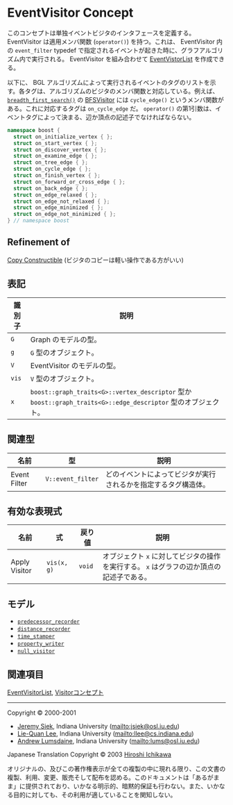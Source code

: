 # EventVisitor Concept
このコンセプトは単独イベントビジタのインタフェースを定義する。 EventVisitor は適用メンバ関数 (`operator()`) を持つ。これは、 EventVisitor 内の `event_filter` typedef で指定されるイベントが起きた時に、グラフアルゴリズム内で実行される。 EventVisitor を組み合わせて [EventVistorList](EventVistorList.md) を作成できる。

以下に、 BGL アルゴリズムによって実行されるイベントのタグのリストを示す。各タグは、アルゴリズムのビジタのメンバ関数と対応している。例えば、[`breadth_first_search()`](breadth_first_search.md) の [BFSVisitor](BFSVisitor.md) には `cycle_edge()` というメンバ関数がある。これに対応するタグは `on_cycle_edge` だ。 `operator()` の第1引数は、イベントタグによって決まる、辺か頂点の記述子でなければならない。

```cpp
namespace boost {
  struct on_initialize_vertex { };
  struct on_start_vertex { };
  struct on_discover_vertex { };
  struct on_examine_edge { };
  struct on_tree_edge { };
  struct on_cycle_edge { };
  struct on_finish_vertex { };
  struct on_forward_or_cross_edge { };
  struct on_back_edge { };
  struct on_edge_relaxed { };
  struct on_edge_not_relaxed { };
  struct on_edge_minimized { };
  struct on_edge_not_minimized { };
} // namespace boost
```

## Refinement of
[Copy Constructible](../utility/CopyConstructible.md) (ビジタのコピーは軽い操作である方がいい)


## 表記

| 識別子 | 説明 |
|--------|------|
| `G`    | Graph のモデルの型。 |
| `g`    | `G` 型のオブジェクト。 |
| `V`    | EventVisitor のモデルの型。 |
| `vis`  | `V` 型のオブジェクト。 |
| `x`    | `boost::graph_traits<G>::vertex_descriptor` 型か `boost::graph_traits<G>::edge_descriptor` 型のオブジェクト。 |


## 関連型

| 名前 | 型 | 説明 |
|------|----|------|
| Event Filter | `V::event_filter` | どのイベントによってビジタが実行されるかを指定するタグ構造体。 |


## 有効な表現式

| 名前 | 式 | 戻り値 | 説明 |
|------|----|--------|------|
| Apply Visitor | `vis(x, g)` | `void` | オブジェクト `x` に対してビジタの操作を実行する。 `x` はグラフの辺か頂点の記述子である。 |


## モデル

- [`predecessor_recorder`](predecessor_recorder.md)
- [`distance_recorder`](distance_recorder.md)
- [`time_stamper`](time_stamper.md)
- [`property_writer`](property_writer.md)
- [`null_visitor`](null_visitor.md)


## 関連項目
[EventVisitorList](EventVisitorList.md), [Visitorコンセプト](visitor_concepts.md)


***
Copyright © 2000-2001

- [Jeremy Siek](http://www.boost.org/doc/libs/1_31_0/people/jeremy_siek.htm), Indiana University (<mailto:jsiek@osl.iu.edu>)
- [Lie-Quan Lee](http://www.boost.org/doc/libs/1_31_0/people/liequan_lee.htm), Indiana University (<mailto:llee@cs.indiana.edu>)
- [Andrew Lumsdaine](http://www.osl.iu.edu/~lums), Indiana University (<mailto:lums@osl.iu.edu>)

Japanese Translation Copyright © 2003 [Hiroshi Ichikawa](mailto:gimite@mx12.freecom.ne.jp)

オリジナルの、及びこの著作権表示が全ての複製の中に現れる限り、この文書の複製、利用、変更、販売そして配布を認める。このドキュメントは「あるがまま」に提供されており、いかなる明示的、暗黙的保証も行わない。また、いかなる目的に対しても、その利用が適していることを関知しない。

